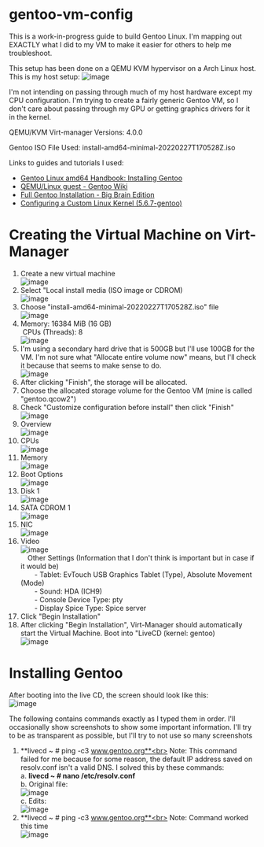 # gentoo-vm-config

This is a work-in-progress guide to build Gentoo Linux. I'm mapping out EXACTLY what I did to my VM to make it easier for others to help me troubleshoot.

This setup has been done on a QEMU KVM hypervisor on a Arch Linux host. This is my host setup:
![image](https://user-images.githubusercontent.com/47036723/158039894-8337d0db-e63c-43e1-afd9-fc81e0f41b4d.png)

I'm not intending on passing through much of my host hardware except my CPU configuration. I'm trying to create a fairly generic Gentoo VM, so I don't care about passing through my GPU or getting graphics drivers for it in the kernel.

QEMU/KVM Virt-manager Versions: 4.0.0

Gentoo ISO File Used: install-amd64-minimal-20220227T170528Z.iso

Links to guides and tutorials I used:
   - [Gentoo Linux amd64 Handbook: Installing Gentoo](https://wiki.gentoo.org/wiki/Handbook:AMD64/Full/Installation#Introduction)
   - [QEMU/Linux guest - Gentoo Wiki](https://wiki.gentoo.org/wiki/QEMU/Linux_guest)
   - [Full Gentoo Installation - Big Brain Edition](https://www.youtube.com/watch?v=6yxJoMa05ZM&t)
   - [Configuring a Custom Linux Kernel (5.6.7-gentoo)](https://www.youtube.com/watch?v=NVWVHiLx1sU&t)

# Creating the Virtual Machine on Virt-Manager

1. Create a new virtual machine<br>![image](https://user-images.githubusercontent.com/47036723/158039966-403e8835-8871-4c33-a915-6542802c8259.png)
2. Select "Local install media (ISO image or CDROM)<br>![image](https://user-images.githubusercontent.com/47036723/158040033-4f539e53-a665-44c0-94d6-0f81bd4e4c9c.png)
3. Choose "install-amd64-minimal-20220227T170528Z.iso" file<br>![image](https://user-images.githubusercontent.com/47036723/158040074-63e2a2e3-518d-47e0-a7f1-c742d13e4ce9.png)
4. Memory: 16384 MiB (16 GB)<br>&nbsp;CPUs (Threads): 8 <br>![image](https://user-images.githubusercontent.com/47036723/158040123-367645b3-d6d9-4c4e-8047-6de5af83bc03.png)
5. I'm using a secondary hard drive that is 500GB but I'll use 100GB for the VM. I'm not sure what "Allocate entire volume now" means, but I'll check it because that seems to make sense to do.<br>![image](https://user-images.githubusercontent.com/47036723/158040209-523fabeb-069c-4c1c-b152-9c73c2b04e54.png)
6. After clicking "Finish", the storage will be allocated.
7. Choose the allocated storage volume for the Gentoo VM (mine is called "gentoo.qcow2")
8. Check "Customize configuration before install" then click "Finish"<br>![image](https://user-images.githubusercontent.com/47036723/158040262-89a3ad74-c50c-41f2-849e-28ed773b335b.png)
9. Overview<br>![image](https://user-images.githubusercontent.com/47036723/158040301-a3be05b8-057a-45bb-a9c9-8c4e95c743b2.png)
10. CPUs<br>![image](https://user-images.githubusercontent.com/47036723/158040344-e9d9d2b1-70ef-494e-95df-ae1e7c6952fb.png)
11. Memory<br>![image](https://user-images.githubusercontent.com/47036723/158041720-0f32638f-7b1e-400e-94da-d703cba3b1a9.png)
12. Boot Options<br>![image](https://user-images.githubusercontent.com/47036723/158041737-d89b2720-f90d-4279-8ce5-ae775e551a45.png)
13. Disk 1<br>![image](https://user-images.githubusercontent.com/47036723/158041777-d774b61d-e5b0-431a-9524-ac2ed5d89344.png)
14. SATA CDROM 1<br>![image](https://user-images.githubusercontent.com/47036723/158040569-7dc93b94-9bac-46f1-910c-137791a81fa1.png)
15. NIC<br>![image](https://user-images.githubusercontent.com/47036723/158040585-c18ec545-802f-41a5-8d01-e560fa43799c.png)
16. Video<br>![image](https://user-images.githubusercontent.com/47036723/158041882-5a01d059-a078-468f-b146-4538b0750bcb.png)<br>&emsp;Other Settings (Information that I don't think is important but in case if it would be)<br>&emsp;&emsp;- Tablet: EvTouch USB Graphics Tablet (Type), Absolute Movement (Mode)<br>&emsp;&emsp;- Sound: HDA (ICH9)<br>&emsp;&emsp;- Console Device Type: pty<br>&emsp;&emsp;- Display Spice Type: Spice server<br>
17. Click "Begin Installation"
18. After clicking "Begin Installation", Virt-Manager should automatically start the Virtual Machine. Boot into "LiveCD (kernel: gentoo)<br>![image](https://user-images.githubusercontent.com/47036723/158042060-6a6a2221-9746-42a4-a266-b4f8a60e36bb.png)


# Installing Gentoo
After booting into the live CD, the screen should look like this:<br>![image](https://user-images.githubusercontent.com/47036723/158042119-2c2fee6a-1d1a-4bbf-be3b-cefacd3f4f90.png)

The following contains commands exactly as I typed them in order. I'll occasionally show screenshots to show some important information. I'll try to be as transparent as possible, but I'll try to not use so many screenshots

1. **livecd ~ # ping -c3 www.gentoo.org**<br>
   Note: This command failed for me because for some reason, the default IP address saved on resolv.conf isn't a valid DNS. I solved this by these commands:<br>
      a. **livecd ~ # nano /etc/resolv.conf**<br>
      b. Original file:<br>![image](https://user-images.githubusercontent.com/47036723/158042284-bd2e3f27-76df-4e76-af94-5262f9abda5f.png)<br>
      c. Edits:<br>![image](https://user-images.githubusercontent.com/47036723/158042349-15188150-2e74-416e-9a6b-daeadd1481b3.png)<br>
2. **livecd ~ # ping -c3 www.gentoo.org**<br>
   Note: Command worked this time<br>![image](https://user-images.githubusercontent.com/47036723/158042681-7bda119f-2243-4c00-a41e-8bcd87393966.png)<br>
